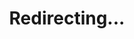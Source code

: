 ---
title: Redirecting...
layout: redirect
sitemap: false
permalink: /Canada_Anglophone
redirect_to: /CEN/
---